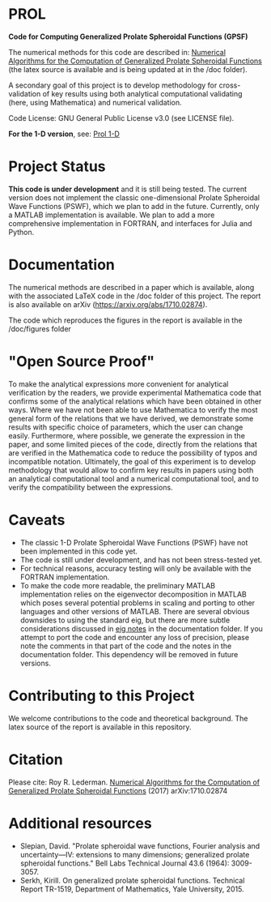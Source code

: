 # PROL
**Code for Computing Generalized Prolate Spheroidal Functions (GPSF)**

The numerical methods for this code are described in: [Numerical Algorithms for the Computation of Generalized Prolate Spheroidal Functions](https://arxiv.org/abs/1710.02874) (the latex source is available and is being updated at in the /doc folder).

A secondary goal of this project is to develop methodology for cross-validation of key results using both analytical computational validating (here, using Mathematica) and numerical validation.

Code License: GNU General Public License v3.0 (see LICENSE file).

**For the 1-D version**, see: [Prol 1-D](http://github.com/lederman/Prol_1D) 


# Project Status
**This code is under development** and it is still being tested. 
The current version does not implement the classic one-dimensional Prolate Spheroidal Wave Functions (PSWF), which we plan to add in the future.
Currently, only a MATLAB implementation is available. We plan to add a more comprehensive implementation in FORTRAN, and interfaces for Julia and Python. 

# Documentation

The numerical methods are described in a paper which is available, along with the associated LaTeX code in the /doc folder of this project. The report is also available on arXiv (https://arxiv.org/abs/1710.02874).

The code which reproduces the figures in the report is available in the /doc/figures folder

# "Open Source Proof"

To make the analytical expressions more convenient for analytical verification by the readers, we provide experimental Mathematica code that confirms some of the analytical relations which have been obtained in other ways. Where we have not been able to use Mathematica to verify the most general form of the relations that we have derived, we demonstrate some results with specific choice of parameters, which the user can change easily. Furthermore, where possible, we generate the expression in the paper, and some limited pieces of the code, directly from the relations that are verified in the Mathematica code to reduce the possibility of typos and incompatible notation. 
Ultimately, the goal of this experiment is to develop methodology that would allow to confirm key results in papers using both an analytical computational tool and a numerical computational tool, and to verify the compatibility between the expressions. 

# Caveats

* The classic 1-D Prolate Spheroidal Wave Functions (PSWF) have not been implemented in this code yet. 
* The code is still under development, and has not been stress-tested yet. 
* For technical reasons, accuracy testing will only be available with the FORTRAN implementation. 
* To make the code more readable, the preliminary MATLAB implementation relies on the eigenvector decomposition in MATLAB which poses several potential problems in scaling and porting to other languages and other versions of MATLAB. There are several obvious downsides to using the standard eig, but there are more subtle considerations discussed in [eig notes](doc/eig_notes.md) in the documentation folder. If you attempt to port the code and encounter any loss of precision, please note the comments in that part of the code and the notes in the documentation folder. This dependency will be removed in future versions.

# Contributing to this Project

We welcome contributions to the code and theoretical background.
The latex source of the report is available in this repository.

# Citation
Please cite: Roy R. Lederman.  [Numerical Algorithms for the Computation of Generalized Prolate Spheroidal Functions](https://arxiv.org/abs/1710.02874) (2017) arXiv:1710.02874


# Additional resources
* Slepian, David. "Prolate spheroidal wave functions, Fourier analysis and uncertainty—IV: extensions to many dimensions; generalized prolate spheroidal functions." Bell Labs Technical Journal 43.6 (1964): 3009-3057.
* Serkh, Kirill. On generalized prolate spheroidal functions. Technical Report TR-1519, Department of Mathematics, Yale University, 2015.
